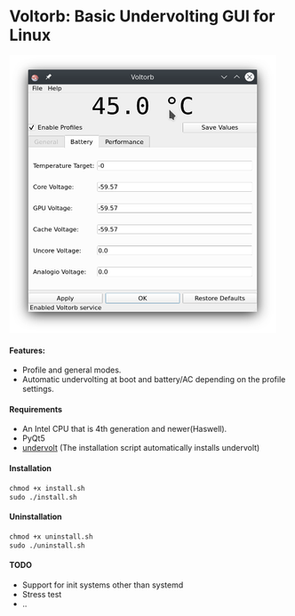 # Voltorb: Basic Undervolting GUI for Linux
<img src="https://raw.githubusercontent.com/egeoz/Voltorb/master/Screenshot.png" alt="Main window of Voltorb" width="480" height="500">

#### Features:
- Profile and general modes.
- Automatic undervolting at boot and battery/AC depending on the profile settings.

#### Requirements
- An Intel CPU that is 4th generation and newer(Haswell).
- PyQt5
- [undervolt](https://github.com/georgewhewell/undervolt) (The installation script automatically installs undervolt)

#### Installation
```
chmod +x install.sh
sudo ./install.sh
```

#### Uninstallation
```
chmod +x uninstall.sh
sudo ./uninstall.sh
```

#### TODO
- Support for init systems other than systemd
- Stress test
- ..
